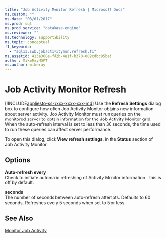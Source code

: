 ```yaml
---
title: "Job Activity Monitor Refresh | Microsoft Docs"
ms.custom: ""
ms.date: "03/01/2017"
ms.prod: sql
ms.prod_service: "database-engine"
ms.reviewer: ""
ms.technology: supportability
ms.topic: conceptual
f1_keywords: 
  - "sql13.swb.jobactivitymon.refresh.f1"
ms.assetid: 413a368e-fd2b-4e1f-b370-002cdbc85bab
author: MikeRayMSFT
ms.author: mikeray
---
```

# Job Activity Monitor Refresh
[!INCLUDE[appliesto-ss-xxxx-xxxx-xxx-md](../../includes/appliesto-ss-xxxx-xxxx-xxx-md.md)]
  Use the **Refresh Settings** dialog box to configure how often Job Activity Monitor obtains new information about server activity. Job Activity Monitor must run queries on the monitored server to obtain information for the Job Activity Monitor grid. When the auto-refresh interval is set to less than 30 seconds, the time used to run these queries can affect server performance.  
  
 To open this dialog, click **View refresh settings**, in the **Status** section of Job Activity Monitor.  
  
## Options  
 **Auto-refresh every**  
 Check to initiate automatic refreshing of Activity Monitor information. This is off by default.  
  
 **seconds**  
 The number of seconds between auto-refresh attempts. Defaults to 60 seconds. Refreshes every 5 seconds when set to 5 or less.  
  
## See Also  
 [Monitor Job Activity](../../ssms/agent/monitor-job-activity.md)  
  
  
